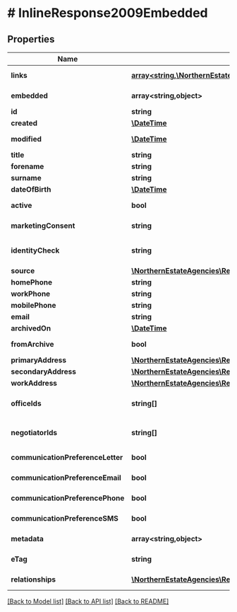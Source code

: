 # # InlineResponse2009Embedded

## Properties

Name | Type | Description | Notes
------------ | ------------- | ------------- | -------------
**links** | [**array<string,\NorthernEstateAgencies\ReapitFoundationsClient\Model\InlineResponse200Links>**](InlineResponse200Links.md) |  | [optional] [readonly]
**embedded** | **array<string,object>** |  | [optional] [readonly]
**id** | **string** | The unique identifier of the contact | [optional]
**created** | [**\DateTime**](\DateTime.md) | The date and time when the contact was created | [optional]
**modified** | [**\DateTime**](\DateTime.md) | The date and time when the contact was last modified | [optional]
**title** | **string** | The contact&#39;s title  (eg. Mr, Mrs, Miss, Dr) | [optional]
**forename** | **string** | The contact&#39;s forename | [optional]
**surname** | **string** | The contact&#39;s surname | [optional]
**dateOfBirth** | [**\DateTime**](\DateTime.md) | The contact&#39;s date of birth | [optional]
**active** | **bool** | A flag determining whether or not the contact is currently active | [optional]
**marketingConsent** | **string** | The marketing consent status of the contact (grant/deny/notAsked) | [optional]
**identityCheck** | **string** | The status of the last identity check performed against the contact (pass/fail/pending/cancelled/warnings/unchecked) | [optional]
**source** | [**\NorthernEstateAgencies\ReapitFoundationsClient\Model\InlineResponse2009Source**](InlineResponse2009Source.md) |  | [optional]
**homePhone** | **string** | The home phone number of the contact | [optional]
**workPhone** | **string** | The work phone number of the contact | [optional]
**mobilePhone** | **string** | The mobile phone number of the contact | [optional]
**email** | **string** | The email address of the contact | [optional]
**archivedOn** | [**\DateTime**](\DateTime.md) | The date and time the contact was archived | [optional]
**fromArchive** | **bool** | A flag determining whether or not the contact is archived | [optional]
**primaryAddress** | [**\NorthernEstateAgencies\ReapitFoundationsClient\Model\InlineResponse2009PrimaryAddress**](InlineResponse2009PrimaryAddress.md) |  | [optional]
**secondaryAddress** | [**\NorthernEstateAgencies\ReapitFoundationsClient\Model\InlineResponse2009PrimaryAddress**](InlineResponse2009PrimaryAddress.md) |  | [optional]
**workAddress** | [**\NorthernEstateAgencies\ReapitFoundationsClient\Model\InlineResponse2009PrimaryAddress**](InlineResponse2009PrimaryAddress.md) |  | [optional]
**officeIds** | **string[]** | A collection of unique identifiers of offices attached to the contact. The first item in the collection is considered the primary office | [optional]
**negotiatorIds** | **string[]** | A collection of unique identifiers of negotiators attached to the contact. The first item in the collection is considered the primary negotiator | [optional]
**communicationPreferenceLetter** | **bool** | A flag determining whether or not the contact is happy to receive communications by letter | [optional]
**communicationPreferenceEmail** | **bool** | A flag determining whether or not the contact is happy to receive communications by email | [optional]
**communicationPreferencePhone** | **bool** | A flag determining whether or not the contact is happy to receive communications by phone | [optional]
**communicationPreferenceSMS** | **bool** | A flag determining whether or not the contact is happy to receive communications by SMS | [optional]
**metadata** | **array<string,object>** | App specific metadata that has been set against the contact | [optional]
**eTag** | **string** | The ETag for the current version of the contact. Used for managing update concurrency | [optional] [readonly]
**relationships** | [**\NorthernEstateAgencies\ReapitFoundationsClient\Model\InlineResponse2009Relationships[]**](InlineResponse2009Relationships.md) | A list of relationships belonging to the contact. This is later removed from the response | [optional]

[[Back to Model list]](../../README.md#models) [[Back to API list]](../../README.md#endpoints) [[Back to README]](../../README.md)

